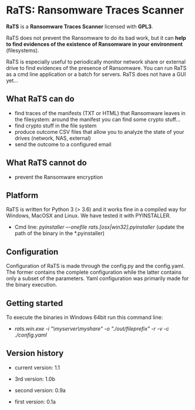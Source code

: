 # RaTS: Ransomware Traces Scanner #

**RaTS** is a **Ransomware Traces Scanner** licensed with **GPL3**.

RaTS does not prevent the Ransomware to do its bad work, but it can **help to find evidences of the existence of Ransomware in your environment** (filesystems).

RaTS is especially useful to periodically monitor network share or external drive to find evidences of the presence of Ransomware. You can run RaTS as a cmd line application or a batch for servers. RaTS does not have a GUI yet...

## What RaTS can do ##

- find traces of the manifests (TXT or HTML) that Ransomware leaves in the filesystem: around the manifest you can find some crypto stuff...
- find crypto stuff in the file system
- produce outcome CSV files that allow you to analyze the state of your drives (network, NAS, external)
- send the outcome to a configured email

## What RaTS cannot do ##

- prevent the Ransomware encryption

## Platform ##

RaTS is written for Python 3 (> 3.6) and it works fine in a compiled way for Windows, MacOSX and Linux. We have tested it with PYINSTALLER. 

- Cmd line: *pyinstaller –-onefile rats.[osx|win32].pyinstaller* (update the path of the binary in the *.pyinstaller)

## Configuration ##

Configuration of RaTS is made through the config.py and the config.yaml. The former contains the complete configuration while the latter contains only a subset of the parameters. Yaml configuration  was primarily made for the binary execution. 

## Getting started ##

To execute the binaries in Windows 64bit run this command line:

- *rats.win.exe -i  "\\myserver\myshare" -o "./out/fileprefix" -r -v -c ./config.yaml*

## Version history ##

- current version: 1.1

- 3rd version: 1.0b
- second version: 0.9a
- first version: 0.1a